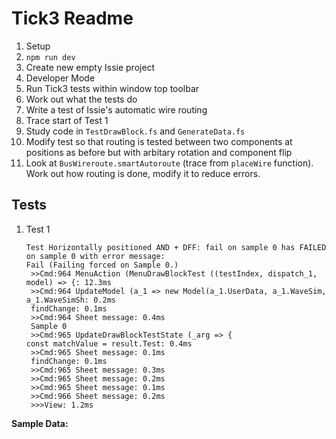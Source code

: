 # Tick3 Readme
1. Setup
2. `npm run dev`
3. Create new empty Issie project
4. Developer Mode
5. Run Tick3 tests within window top toolbar
6. Work out what the tests do
7. Write a test of Issie's automatic wire routing
8. Trace start of Test 1
9. Study code in `TestDrawBlock.fs` and `GenerateData.fs`
10. Modify test so that routing is tested between two components at positions as before but with arbitary rotation and component flip
11. Look at `BusWireroute.smartAutoroute` (trace from `placeWire` function). Work out how routing is done, modify it to reduce errors.

## Tests
1. Test 1 
    ```
    Test Horizontally positioned AND + DFF: fail on sample 0 has FAILED on sample 0 with error message:
    Fail (Failing forced on Sample 0.)
     >>Cmd:964 MenuAction (MenuDrawBlockTest ((testIndex, dispatch_1, model) => {: 12.3ms
     >>Cmd:964 UpdateModel (a_1 => new Model(a_1.UserData, a_1.WaveSim, a_1.WaveSimSh: 0.2ms
     findChange: 0.1ms
     >>Cmd:964 Sheet message: 0.4ms
     Sample 0
     >>Cmd:965 UpdateDrawBlockTestState (_arg => {
    const matchValue = result.Test: 0.4ms
     >>Cmd:965 Sheet message: 0.1ms
     findChange: 0.1ms
     >>Cmd:965 Sheet message: 0.3ms
     >>Cmd:965 Sheet message: 0.2ms
     >>Cmd:965 Sheet message: 0.1ms
     >>Cmd:966 Sheet message: 0.2ms
     >>>View: 1.2ms
    ```
  **Sample Data:**

    

